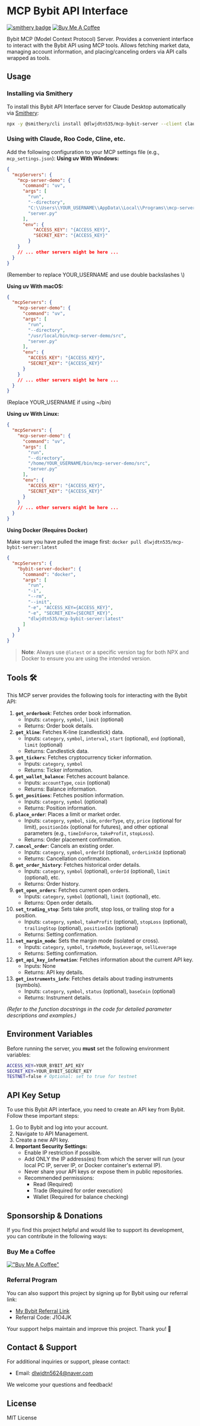 # MCP Bybit API Interface
[![smithery badge](https://smithery.ai/badge/@dlwjdtn535/mcp-bybit-server)](https://smithery.ai/server/@dlwjdtn535/mcp-bybit-server)
[![Buy Me A Coffee](https://img.shields.io/badge/Buy%20Me%20A%20Coffee-support-yellow.svg)](https://buymeacoffee.com/dlwjdtn535)

Bybit MCP (Model Context Protocol) Server. Provides a convenient interface to interact with the Bybit API using MCP tools. Allows fetching market data, managing account information, and placing/canceling orders via API calls wrapped as tools.

## Usage

### Installing via Smithery

To install this Bybit API Interface server for Claude Desktop automatically via [Smithery](https://smithery.ai/server/@dlwjdtn535/mcp-bybit-server):

```bash
npx -y @smithery/cli install @dlwjdtn535/mcp-bybit-server --client claude
```

### Using with Claude, Roo Code, Cline, etc.

Add the following configuration to your MCP settings file (e.g., `mcp_settings.json`):
**Using uv With Windows:**

  ```json
  {
    "mcpServers": {
      "mcp-server-demo": {
        "command": "uv",
        "args": [
          "run",
          "--directory",
          "C:\\Users\\YOUR_USERNAME\\AppData\\Local\\Programs\\mcp-server-demo\\src",
          "server.py"
        ],
        "env": {
            "ACCESS_KEY": "{ACCESS_KEY}",
            "SECRET_KEY": "{ACCESS_KEY}"
          }
      }
      // ... other servers might be here ...
    }
  }
``` 

(Remember to replace YOUR_USERNAME and use double backslashes \\)

**Using uv With macOS:**

```json
{
  "mcpServers": {
    "mcp-server-demo": {
      "command": "uv",
      "args": [
        "run",
        "--directory",
        "/usr/local/bin/mcp-server-demo/src",
        "server.py"
      ],
      "env": {
        "ACCESS_KEY": "{ACCESS_KEY}",
        "SECRET_KEY": "{ACCESS_KEY}"
      }
    }
    // ... other servers might be here ...
  }
}
```
(Replace YOUR_USERNAME if using ~/bin)

**Using uv With Linux:**

```json
{
  "mcpServers": {
    "mcp-server-demo": {
      "command": "uv",
      "args": [
        "run",
        "--directory",
        "/home/YOUR_USERNAME/bin/mcp-server-demo/src",
        "server.py"
      ],
      "env": {
        "ACCESS_KEY": "{ACCESS_KEY}",
        "SECRET_KEY": "{ACCESS_KEY}"
      }
    }
    // ... other servers might be here ...
  }
}
```


**Using Docker (Requires Docker)**

Make sure you have pulled the image first: `docker pull dlwjdtn535/mcp-bybit-server:latest`

```json
{
  "mcpServers": {
    "bybit-server-docker": {
      "command": "docker",
      "args": [
        "run",
        "-i", 
        "--rm",
        "--init",
        "-e", "ACCESS_KEY={ACCESS_KEY}",
        "-e", "SECRET_KEY={SECRET_KEY}",
        "dlwjdtn535/mcp-bybit-server:latest"
      ]
    }
  }
}
```

> **Note**: Always use `@latest` or a specific version tag for both NPX and Docker to ensure you are using the intended version.

## Tools 🛠️

This MCP server provides the following tools for interacting with the Bybit API:

1.  **`get_orderbook`**: Fetches order book information.
    *   Inputs: `category`, `symbol`, `limit` (optional)
    *   Returns: Order book details.
2.  **`get_kline`**: Fetches K-line (candlestick) data.
    *   Inputs: `category`, `symbol`, `interval`, `start` (optional), `end` (optional), `limit` (optional)
    *   Returns: Candlestick data.
3.  **`get_tickers`**: Fetches cryptocurrency ticker information.
    *   Inputs: `category`, `symbol`
    *   Returns: Ticker information.
4.  **`get_wallet_balance`**: Fetches account balance.
    *   Inputs: `accountType`, `coin` (optional)
    *   Returns: Balance information.
5.  **`get_positions`**: Fetches position information.
    *   Inputs: `category`, `symbol` (optional)
    *   Returns: Position information.
6.  **`place_order`**: Places a limit or market order.
    *   Inputs: `category`, `symbol`, `side`, `orderType`, `qty`, `price` (optional for limit), `positionIdx` (optional for futures), and other optional parameters (e.g., `timeInForce`, `takeProfit`, `stopLoss`).
    *   Returns: Order placement confirmation.
7.  **`cancel_order`**: Cancels an existing order.
    *   Inputs: `category`, `symbol`, `orderId` (optional), `orderLinkId` (optional)
    *   Returns: Cancellation confirmation.
8.  **`get_order_history`**: Fetches historical order details.
    *   Inputs: `category`, `symbol` (optional), `orderId` (optional), `limit` (optional), etc.
    *   Returns: Order history.
9. **`get_open_orders`**: Fetches current open orders.
    *   Inputs: `category`, `symbol` (optional), `limit` (optional), etc.
    *   Returns: Open order details.
10. **`set_trading_stop`**: Sets take profit, stop loss, or trailing stop for a position.
    *   Inputs: `category`, `symbol`, `takeProfit` (optional), `stopLoss` (optional), `trailingStop` (optional), `positionIdx` (optional)
    *   Returns: Setting confirmation.
11. **`set_margin_mode`**: Sets the margin mode (isolated or cross).
    *   Inputs: `category`, `symbol`, `tradeMode`, `buyLeverage`, `sellLeverage`
    *   Returns: Setting confirmation.
12. **`get_api_key_information`**: Fetches information about the current API key.
    *   Inputs: None
    *   Returns: API key details.
13. **`get_instruments_info`**: Fetches details about trading instruments (symbols).
    *   Inputs: `category`, `symbol`, `status` (optional), `baseCoin` (optional)
    *   Returns: Instrument details.

_(Refer to the function docstrings in the code for detailed parameter descriptions and examples.)_

## Environment Variables

Before running the server, you **must** set the following environment variables:

```bash
ACCESS_KEY=YOUR_BYBIT_API_KEY
SECRET_KEY=YOUR_BYBIT_SECRET_KEY
TESTNET=false # Optional: set to true for testnet
```

## API Key Setup

To use this Bybit API interface, you need to create an API key from Bybit. Follow these important steps:

1.  Go to Bybit and log into your account.
2.  Navigate to API Management.
3.  Create a new API key.
4.  **Important Security Settings:**
    *   Enable IP restriction if possible.
    *   Add ONLY the IP address(es) from which the server will run (your local PC IP, server IP, or Docker container's external IP).
    *   Never share your API keys or expose them in public repositories.
    *   Recommended permissions:
        *   Read (Required)
        *   Trade (Required for order execution)
        *   Wallet (Required for balance checking)

## Sponsorship & Donations

If you find this project helpful and would like to support its development, you can contribute in the following ways:

### Buy Me a Coffee
[!["Buy Me A Coffee"](https://www.buymeacoffee.com/assets/img/custom_images/orange_img.png)](https://buymeacoffee.com/dlwjdtn535)

### Referral Program
You can also support this project by signing up for Bybit using our referral link:
- [My Bybit Referral Link](https://www.bybit.com/invite?ref=J1O4JK)
- Referral Code: J1O4JK

Your support helps maintain and improve this project. Thank you! 🙏

## Contact & Support

For additional inquiries or support, please contact:
- Email: dlwjdtn5624@naver.com

We welcome your questions and feedback!

## License

MIT License


